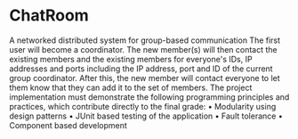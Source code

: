 # ChatRoom
A networked distributed system for group-based communication
The first user will become a coordinator. The new member(s) will then contact the existing members and the existing members for everyone's IDs, IP addresses and ports including the IP address, port and ID of the current group coordinator. After this, the new member will contact everyone to let them know that they can add it to the set of members.
The project implementation must demonstrate the following programming principles and practices, which contribute directly to the final grade:
• Modularity using design patterns
• JUnit based testing of the application
• Fault tolerance
• Component based development
